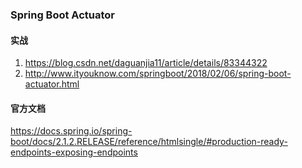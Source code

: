 ### Spring Boot Actuator
#### 实战
1. https://blog.csdn.net/daguanjia11/article/details/83344322  
2. http://www.ityouknow.com/springboot/2018/02/06/spring-boot-actuator.html
#### 官方文档
https://docs.spring.io/spring-boot/docs/2.1.2.RELEASE/reference/htmlsingle/#production-ready-endpoints-exposing-endpoints